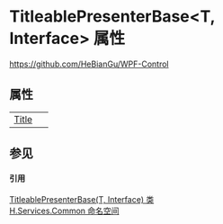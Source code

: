 # TitleablePresenterBase&lt;T, Interface&gt; 属性
https://github.com/HeBianGu/WPF-Control



## 属性
<table>
<tr>
<td><a href="b2f276e3-2b28-e986-6493-afadfe8481e8">Title</a></td>
<td> </td></tr>
</table>

## 参见


#### 引用
<a href="1d2c392f-090c-2266-96bd-19f253c87a7f">TitleablePresenterBase(T, Interface) 类</a>  
<a href="b9cdd84f-6623-a51a-f53b-465103ced202">H.Services.Common 命名空间</a>  
